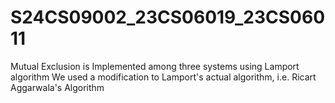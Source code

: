 # S24CS09002_23CS06019_23CS06011
Mutual Exclusion is Implemented among three systems using Lamport algorithm
We used a modification to Lamport's actual algorithm, i.e. Ricart Aggarwala's Algorithm
